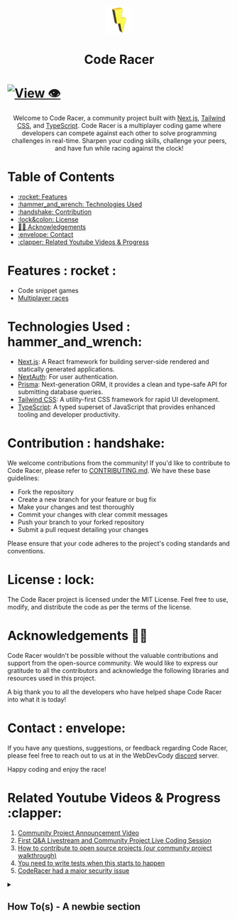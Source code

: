 <div align="center" >
  <img src="./packages/app/public/static/logo.png" width="60" alt="code-racer-logo">
  <br/>
  <h1>Code Racer</h1>
</div>

# [![View 👁️](https://img.shields.io/badge/Website-View%20🌐-red?style=for-the-badge&logo=appveyor)](https://code-racer-eight.vercel.app/)

<div align="center">
  Welcome to Code Racer, a community project built with <a href="https://nextjs.org/">Next.js</a>, <a href="https://tailwindcss.com">Tailwind CSS</a>, and <a href="https://www.typescriptlang.org">TypeScript</a>.
  Code Racer is a multiplayer coding game where developers can compete against each other to solve programming challenges in real-time. Sharpen your coding skills, challenge your peers, and have fun while racing against the clock!
</div>

# Table of Contents

- [:rocket&colon;  Features](#features)
- [:hammer_and_wrench&colon;  Technologies Used](#technologies-used)
- [:handshake&colon;  Contribution](#contribution)
- [:lock&colon:  License](#license)
- [🙏🏻 Acknowledgements](#acknowledgements)
- [:envelope&colon;  Contact](#contact)
- [:clapper&colon;  Related Youtube Videos & Progress](#related-youtube-videos-progress)

<a id="features"></a>

# Features &colon; rocket &colon;

- Code snippet games
- [Multiplayer races](./packages/wss/README.md)

<a id="technologies-used"></a>

# Technologies Used &colon; hammer_and_wrench&colon;

- [Next.js](https://nextjs.org)&colon;  A React framework for building server-side rendered and statically generated applications.
- [NextAuth](https://next-auth.js.org)&colon;  For user authentication.
- [Prisma](https://www.prisma.io)&colon;  Next-generation ORM, it provides a clean and type-safe API for submitting database queries.
- [Tailwind CSS](https://tailwindcss.com)&colon;  A utility-first CSS framework for rapid UI development.
- [TypeScript](https://www.typescriptlang.org)&colon;  A typed superset of JavaScript that provides enhanced tooling and developer productivity.

<a id="contribution"></a>

# Contribution &colon; handshake&colon;

We welcome contributions from the community! If you'd like to contribute to Code Racer, please refer to [CONTRIBUTING.md](./CONTRIBUTING.md). We have these base guidelines&colon;

- Fork the repository
- Create a new branch for your feature or bug fix
- Make your changes and test thoroughly
- Commit your changes with clear commit messages
- Push your branch to your forked repository
- Submit a pull request detailing your changes

Please ensure that your code adheres to the project's coding standards and conventions.

# License &colon; lock&colon;

<a id="license"></a>

The Code Racer project is licensed under the MIT License. Feel free to use, modify, and distribute the code as per the terms of the license.

<a id="acknowledgements"></a>

# Acknowledgements 🙏🏻

Code Racer wouldn't be possible without the valuable contributions and support from the open-source community. We would like to express our gratitude to all the contributors and acknowledge the following libraries and resources used in this project.

A big thank you to all the developers who have helped shape Code Racer into what it is today!

<a id="contact"></a>

# Contact &colon; envelope&colon;

If you have any questions, suggestions, or feedback regarding Code Racer, please feel free to reach out to us at in the WebDevCody [discord](https://discord.gg/4kGbBaa) server.

Happy coding and enjoy the race!

<a id="related-youtube-videos-progress"></a>

# Related Youtube Videos & Progress &colon;clapper&colon;

1. [Community Project Announcement Video](https://www.youtube.com/watch?v=-n6tV3RPjGc)
2. [First Q&A Livestream and Community Project Live Coding Session](https://www.youtube.com/watch?v=BQXXBsHXfak)
3. [How to contribute to open source projects (our community project walkthrough)](https://www.youtube.com/watch?v=dLRA1lffWBw)
4. [You need to write tests when this starts to happen](https://www.youtube.com/watch?v=PzrhclEQp-M)
5. [CodeRacer had a major security issue](https://www.youtube.com/watch?v=FigpqBGqwK4)

<details>
  <summary>
    <h2>How To(s) - A newbie section</h2>
  </summary>

# Check the logs of Post

> Run the command - `docker logs --follow code-racer-postgres`

</details>
